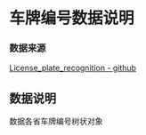 # 车牌编号数据说明

### 数据来源

[License_plate_recognition - github](https://github.com/casuallyName/License_plate_recognition/blob/0110cf5a51b759fbc33de662f91e82cf75de8130/args.py#L38)


## 数据说明

数据各省车牌编号树状对象


